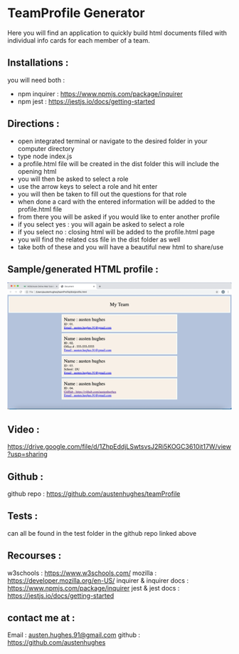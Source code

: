 # TeamProfile Generator

Here you will find an application to quickly build html documents filled with individual info cards for each member of a team. 

## Installations :

you will need both :
- npm inquirer : https://www.npmjs.com/package/inquirer<br />
- npm jest : https://jestjs.io/docs/getting-started<br />

## Directions :

- open integrated terminal or navigate to the desired folder in your computer directory
- type node index.js
- a profile.html file will be created in the dist folder this will include the opening html
- you will then be asked to select a role 
- use the arrow keys to select a role and hit enter
- you will then be taken to fill out the questions for that role
- when done a card with the entered information will be added to the profile.html file
- from there you will be asked if you would like to enter another profile
- if you select yes : you will again be asked to select a role
- if you select no : closing html will be added to the profile.html page
- you will find the related css file in the dist folder as well
- take both of these and you will have a beautiful new html to share/use

## Sample/generated HTML profile :

![](./assets/example.png)

## Video : 

https://drive.google.com/file/d/1ZhpEddjLSwtsvsJ2Ri5KOGC3610it17W/view?usp=sharing

## Github :

github repo : https://github.com/austenhughes/teamProfile

## Tests :

can all be found in the test folder in the github repo linked above

## Recourses :

w3schools : https://www.w3schools.com/
mozilla : https://developer.mozilla.org/en-US/
inquirer &
inquirer docs : https://www.npmjs.com/package/inquirer
jest &
jest docs : https://jestjs.io/docs/getting-started

## contact me at :
Email : austen.hughes.91@gmail.com
github : https://github.com/austenhughes